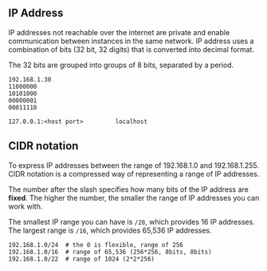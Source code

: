 ## IP Address

IP addresses not reachable over the internet are private and enable communication between instances in the same network. IP address uses a combination of bits (32 bit, 32 digits) that is converted into decimal format.

The 32 bits are grouped into groups of 8 bits, separated by a period.

```
192.168.1.30
11000000
10101000
00000001
00011110

127.0.0.1:<host port>         localhost
```

## CIDR notation

To express IP addresses between the range of 192.168.1.0 and 192.168.1.255. CIDR notation is a compressed way of representing a range of IP addresses.

The number after the slash specifies how many bits of the IP address are **fixed**. The higher the number, the smaller the range of IP addresses you can work with.

The smallest IP range you can have is `/28`, which provides 16 IP addresses. The largest range is `/16`, which provides 65,536 IP addresses.

```
192.168.1.0/24  # the 0 is flexible, range of 256
192.168.1.0/16  # range of 65,536 (256*256, 8bits, 8bits)
192.168.1.0/22  # range of 1024 (2*2*256)
```
